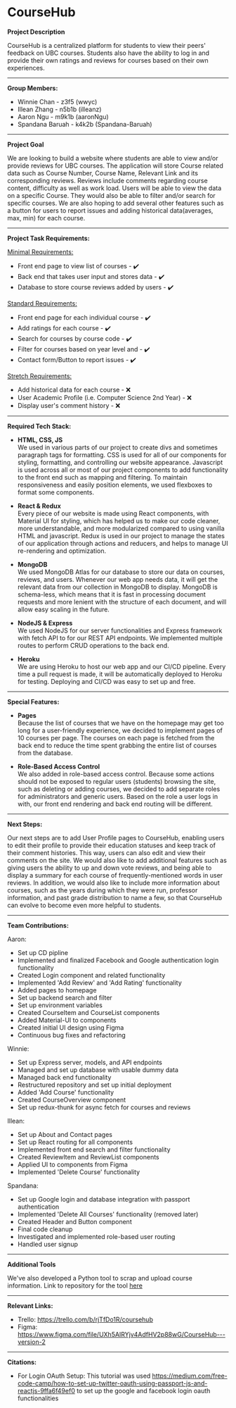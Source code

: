 ﻿
# CourseHub

**Project Description**

CourseHub is a centralized platform for students to view their peers' feedback on UBC courses.  Students also have the ability to log in and provide their own ratings and reviews for courses based on their own experiences.

---
**Group Members:**
* Winnie Chan - z3f5 (wwyc)
* Illean Zhang - n5b1b (illeanz)
* Aaron Ngu - m9k1b (aaronNgu)
* Spandana Baruah -  k4k2b (Spandana-Baruah)

---
**Project Goal**

We are looking to build a website where students are able to view and/or provide reviews for UBC courses. The application will store Course related data such as Course Number, Course Name, Relevant Link and its corresponding reviews. Reviews include comments regarding course content, difficulty as well as work load. Users will be able to view the data on a specific Course. They would also be able to filter and/or search for specific courses. We are also hoping to add several other features such as a button for users to report issues and adding historical data(averages, max, min) for each course.

---
**Project Task Requirements:**

<ins>Minimal Requirements:</ins>
* Front end page to view list of courses -   :heavy_check_mark:
* Back end that takes user input and stores data -   :heavy_check_mark:
* Database to store course reviews added by users -   :heavy_check_mark:

<ins>Standard Requirements:</ins>
* Front end page for each individual course -   :heavy_check_mark:
* Add ratings for each course -   :heavy_check_mark:
* Search for courses by course code -   :heavy_check_mark:
* Filter for courses based on year level and  -   :heavy_check_mark:
* Contact form/Button to report issues -   :heavy_check_mark:

<ins>Stretch Requirements:</ins>
* Add historical data for each course -   :x:
* User Academic Profile (i.e. Computer Science 2nd Year) -   :x:
* Display user's comment history -   :x:

---

**Required Tech Stack:**
* **HTML, CSS, JS**  
	We used in various parts of our project to create divs and sometimes paragraph tags for formatting. CSS is used for all of our components for styling, formatting, and controlling our website appearance. Javascript is used across all or most of our project components to add functionality to the front end such as mapping and filtering. To maintain responsiveness and easily position elements, we used flexboxes to format some components.

* **React & Redux**  
	Every piece of our website is made using React components, with Material UI for styling, which has helped us to make our code cleaner, more understandable, and more modularized compared to using vanilla HTML and javascript. Redux is used in our project to manage the states of our application through actions and reducers, and helps to manage UI re-rendering and optimization.

* **MongoDB**  
	We used MongoDB Atlas for our database to store our data on courses, reviews, and users. Whenever our web app needs data, it will get the relevant data from our collection in MongoDB to display. MongoDB is schema-less, which means that it is fast in processing document requests and more lenient with the structure of each document, and will allow easy scaling in the future. 

* **NodeJS & Express**  
	We used NodeJS for our server functionalities and Express framework with fetch API to for our REST API endpoints. We implemented multiple routes to perform CRUD operations to the back end.

* **Heroku**  
We are using Heroku to host our web app and our CI/CD pipeline. Every time a pull request is made, it will be automatically deployed to Heroku for testing. Deploying and CI/CD was easy to set up and free. 

---
**Special Features:**
* **Pages**  
Because the list of courses that we have on the homepage may get too long for a user-friendly experience, we decided to implement pages of 10 courses per page. The courses on each page is fetched from the back end to reduce the time spent grabbing the entire list of courses from the database.

* **Role-Based Access Control**  
We also added in role-based access control. Because some actions should not be exposed to regular users (students) browsing the site, such as deleting or adding courses, we decided to add separate roles for administrators and generic users. Based on the role a user logs in with, our front end rendering and back end routing will be different.

---
**Next Steps:**

Our next steps are to add User Profile pages to CourseHub, enabling users to edit their profile to provide their education statuses and keep track of their comment histories. This way, users can also edit and view their comments on the site. We would also like to add additional features such as giving users the ability to up and down vote reviews, and being able to display a summary for each course of frequently-mentioned words in user reviews. In addition, we would also like to include more information about courses, such as the years during which they were run, professor information, and past grade distribution to name a few, so that CourseHub can evolve to become even more helpful to students.

---
**Team Contributions:**

Aaron:  
* Set up CD pipline
* Implemented and finalized Facebook and Google authentication login functionality
* Created Login component and related functionality
* Implemented 'Add Review' and 'Add Rating' functionality
* Added pages to homepage
* Set up backend search and filter
* Set up environment variables
* Created CourseItem and CourseList components
* Added Material-UI to components
* Created initial UI design using Figma
* Continuous bug fixes and refactoring

Winnie:  
* Set up Express server, models, and API endpoints
* Managed and set up database with usable dummy data
* Managed back end functionality
* Restructured repository and set up initial deployment
* Added 'Add Course' functionality
* Created CourseOverview component
* Set up redux-thunk for async fetch for courses and reviews

Illean:  
* Set up About and Contact pages
* Set up React routing for all components
* Implemented front end search and filter functionality
* Created ReviewItem and ReviewList components
* Applied UI to components from Figma
* Implemented 'Delete Course' functionality

Spandana:  
* Set up Google login and database integration with passport authentication
* Implemented 'Delete All Courses' functionality (removed later)
* Created Header and Button component
* Final code cleanup
* Investigated and implemented role-based user routing
* Handled user signup 
---
**Additional Tools**

We've also developed a Python tool to scrap and upload course information.
Link to repository for the tool [here](https://github.com/aaronNgu/CourseLoader)

---
**Relevant Links:**
*  Trello:  https://trello.com/b/rjTfDo1R/coursehub
*  Figma:  https://www.figma.com/file/UXh5AIRYjv4AdfHV2p88wG/CourseHub---version-2

---
**Citations:**
* For Login OAuth Setup: This tutorial was used https://medium.com/free-code-camp/how-to-set-up-twitter-oauth-using-passport-js-and-reactjs-9ffa6f49ef0 to set up the google and facebook login oauth functionalities
